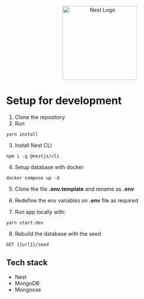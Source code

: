 <p align="center">
  <a href="http://nestjs.com/" target="blank"><img src="https://nestjs.com/img/logo-small.svg" width="200" alt="Nest Logo" /></a>
</p>

# Setup for development

1. Clone the repository
2. Run

```
yarn install
```

3. Install Nest CLI

```
npm i -g @nestjs/cli
```

4. Setup database with docker

```
docker compose up -d
```

5. Clone the file **.env.template** and rename as **.env**

6. Redefine the env variables on **.env** file as required

7. Run app locally with:

```
yarn start:dev
```
8. Rebuild the database with the seed

```
GET {{url}}/seed
```

## Tech stack

- Nest
- MongoDB
- Mongoose
